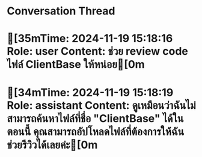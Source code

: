# Conversation Thread

[35mTime: 2024-11-19 15:18:16
Role: user
Content: ช่วย review code ไฟล์ ClientBase ให้หน่อย[0m
==================================================
[34mTime: 2024-11-19 15:18:19
Role: assistant
Content: ดูเหมือนว่าฉันไม่สามารถค้นหาไฟล์ที่ชื่อ "ClientBase" ได้ในตอนนี้ คุณสามารถอัปโหลดไฟล์ที่ต้องการให้ฉันช่วยรีวิวได้เลยค่ะ[0m
==================================================
